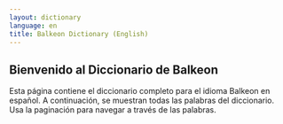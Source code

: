 ```yaml
---
layout: dictionary
language: en
title: Balkeon Dictionary (English)
---
```


## Bienvenido al Diccionario de Balkeon
Esta página contiene el diccionario completo para el idioma Balkeon en español. A continuación, se muestran todas las palabras del diccionario. Usa la paginación para navegar a través de las palabras.

<div id="dictionary"></div>
